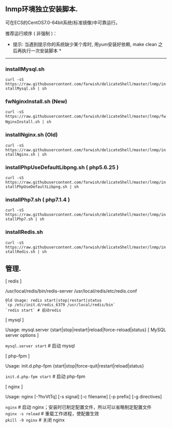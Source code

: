 ## lnmp环境独立安装脚本.

可在ECS的CentOS7.0-64bit系统(标准镜像)中可靠运行。

推荐运行顺序 ( 非强制 )：  
* 提示: 当遇到提示你的系统缺少某个库时, 用yum安装好依赖, make clean 之后再执行一次安装脚本 * 

---

### installMysql.sh  

`curl -sS https://raw.githubusercontent.com/farwish/delicateShell/master/lnmp/installMysql.sh | sh`  

### fwNginxInstall.sh (New)    

`curl -sS https://raw.githubusercontent.com/farwish/delicateShell/master/lnmp/fwNginxInstall.sh | sh`    

### installNginx.sh (Old)  

`curl -sS https://raw.githubusercontent.com/farwish/delicateShell/master/lnmp/installNginx.sh | sh`  

### installPhpUseDefaultLibpng.sh  ( php5.6.25 )  

`curl -sS https://raw.githubusercontent.com/farwish/delicateShell/master/lnmp/installPhpUseDefaultLibpng.sh | sh`  

### installPhp7.sh  ( php7.1.4 )  

`curl -sS https://raw.githubusercontent.com/farwish/delicateShell/master/lnmp/installPhp7.sh | sh`  

### installRedis.sh  

`curl -sS https://raw.githubusercontent.com/farwish/delicateShell/master/lnmp/installRedis.sh | sh`  

## 管理.

[ redis ]

/usr/local/redis/bin/redis-server /usr/local/redis/etc/redis.conf

```
Old Usage: redis start|stop|restart|status  
`cp /etc/init.d/redis_6379 /usr/local/redis/bin`  
`redis start` # 启动redis  
```


[ mysql ]

Usage: mysql.server  {start|stop|restart|reload|force-reload|status}  [ MySQL server options ]

`mysql.server start` # 启动 mysql


[ php-fpm ]

Usage: init.d.php-fpm {start|stop|force-quit|restart|reload|status}

`init.d.php-fpm start` # 启动 php-fpm


[ nginx ]

Usage: nginx [-?hvVtTq] [-s signal] [-c filename] [-p prefix] [-g directives]

`nginx`  # 启动 nginx；安装时已制定配置文件，所以可以省略制定配置文件  
`nginx -s reload` # 重载工作进程，使配置生效  
`pkill -9 nginx` # 关闭 nginx  

